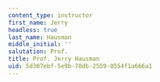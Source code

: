 ```yaml
---
content_type: instructor
first_name: Jerry
headless: true
last_name: Hausman
middle_initial: ''
salutation: Prof.
title: Prof. Jerry Hausman
uid: 5d307ebf-5e9b-78db-2559-0554f1a666a1
---
```

